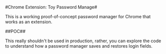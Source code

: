 #Chrome Extension: Toy Password Manage#

This is a working proof-of-concept password manager for Chrome that works as an extension.

##POC##

This really shouldn't be used in production, rather, you can explore the code to understand how a password manager saves and restores login fields.